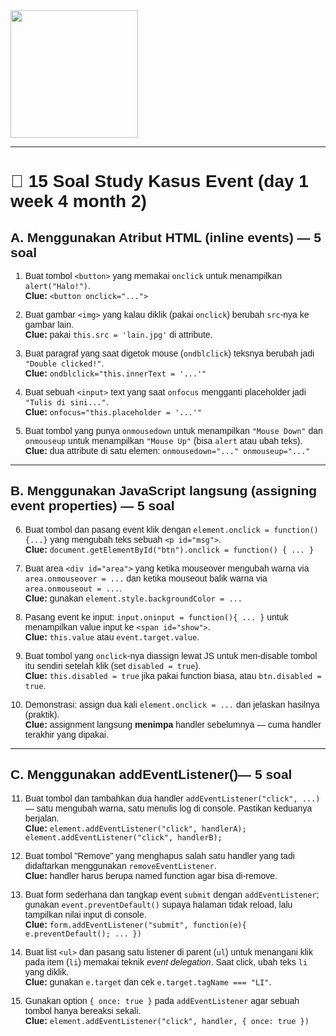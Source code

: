 <img src="https://rumahitindonesia.com/wp-content/uploads/2023/11/1.png" style="height:204px;margin-right:32px"/>
<div style="font-family: 'Arial', sans-serif;">

---

# 🎯 15 Soal Study Kasus Event (day 1 week 4 month 2)

## A. Menggunakan Atribut HTML (inline events) — 5 soal
1. Buat tombol `<button>` yang memakai `onclick` untuk menampilkan `alert("Halo!")`.  
   **Clue:** `<button onclick="...">`

2. Buat gambar `<img>` yang kalau diklik (pakai `onclick`) berubah `src`-nya ke gambar lain.  
   **Clue:** pakai `this.src = 'lain.jpg'` di attribute.

3. Buat paragraf yang saat digetok mouse (`ondblclick`) teksnya berubah jadi `"Double clicked!"`.  
   **Clue:** `ondblclick="this.innerText = '...'"`

4. Buat sebuah `<input>` text yang saat `onfocus` mengganti placeholder jadi `"Tulis di sini..."`.  
   **Clue:** `onfocus="this.placeholder = '...'"`

5. Buat tombol yang punya `onmousedown` untuk menampilkan `"Mouse Down"` dan `onmouseup` untuk menampilkan `"Mouse Up"` (bisa `alert` atau ubah teks).  
   **Clue:** dua attribute di satu elemen: `onmousedown="..." onmouseup="..."`

---

## B. Menggunakan JavaScript langsung (assigning event properties) — 5 soal
6. Buat tombol dan pasang event klik dengan `element.onclick = function(){...}` yang mengubah teks sebuah `<p id="msg">`.  
   **Clue:** `document.getElementById("btn").onclick = function() { ... }`

7. Buat area `<div id="area">` yang ketika mouseover mengubah warna via `area.onmouseover = ...` dan ketika mouseout balik warna via `area.onmouseout = ...`.  
   **Clue:** gunakan `element.style.backgroundColor = ...`

8. Pasang event ke input: `input.oninput = function(){ ... }` untuk menampilkan value input ke `<span id="show">`.  
   **Clue:** `this.value` atau `event.target.value`.

9. Buat tombol yang `onclick`-nya diassign lewat JS untuk men-disable tombol itu sendiri setelah klik (set `disabled = true`).  
   **Clue:** `this.disabled = true` jika pakai function biasa, atau `btn.disabled = true`.

10. Demonstrasi: assign dua kali `element.onclick = ...` dan jelaskan hasilnya (praktik).  
    **Clue:** assignment langsung **menimpa** handler sebelumnya — cuma handler terakhir yang dipakai.

---

## C. Menggunakan addEventListener()— 5 soal
11. Buat tombol dan tambahkan dua handler `addEventListener("click", ...)` — satu mengubah warna, satu menulis log di console. Pastikan keduanya berjalan.  
    **Clue:** `element.addEventListener("click", handlerA); element.addEventListener("click", handlerB);`

12. Buat tombol "Remove" yang menghapus salah satu handler yang tadi didaftarkan menggunakan `removeEventListener`.  
    **Clue:** handler harus berupa named function agar bisa di-remove.

13. Buat form sederhana dan tangkap event `submit` dengan `addEventListener`; gunakan `event.preventDefault()` supaya halaman tidak reload, lalu tampilkan nilai input di console.  
    **Clue:** `form.addEventListener("submit", function(e){ e.preventDefault(); ... })`

14. Buat list `<ul>` dan pasang satu listener di parent (`ul`) untuk menangani klik pada item (`li`) memakai teknik *event delegation*. Saat click, ubah teks `li` yang diklik.  
    **Clue:** gunakan `e.target` dan cek `e.target.tagName === "LI"`.

15. Gunakan option `{ once: true }` pada `addEventListener` agar sebuah tombol hanya bereaksi sekali.  
    **Clue:** `element.addEventListener("click", handler, { once: true })`

